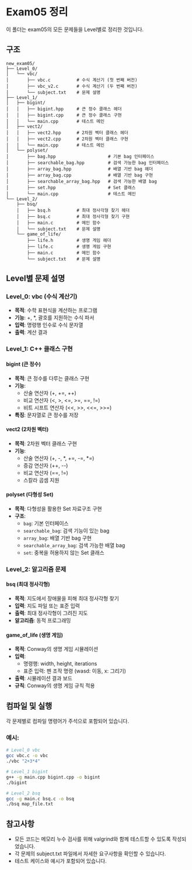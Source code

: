 # Exam05 정리

이 폴더는 exam05의 모든 문제들을 Level별로 정리한 것입니다.

## 구조

```
new_exam05/
├── Level_0/
│   └── vbc/
│       ├── vbc.c          # 수식 계산기 (첫 번째 버전)
│       ├── vbc_v2.c       # 수식 계산기 (두 번째 버전)
│       └── subject.txt    # 문제 설명
├── Level_1/
│   ├── bigint/
│   │   ├── bigint.hpp     # 큰 정수 클래스 헤더
│   │   ├── bigint.cpp     # 큰 정수 클래스 구현
│   │   └── main.cpp       # 테스트 메인
│   ├── vect2/
│   │   ├── vect2.hpp      # 2차원 벡터 클래스 헤더
│   │   ├── vect2.cpp      # 2차원 벡터 클래스 구현
│   │   └── main.cpp       # 테스트 메인
│   └── polyset/
│       ├── bag.hpp                    # 기본 bag 인터페이스
│       ├── searchable_bag.hpp         # 검색 가능한 bag 인터페이스
│       ├── array_bag.hpp              # 배열 기반 bag 헤더
│       ├── array_bag.cpp              # 배열 기반 bag 구현
│       ├── searchable_array_bag.hpp   # 검색 가능한 배열 bag
│       ├── set.hpp                    # Set 클래스
│       └── main.cpp                   # 테스트 메인
└── Level_2/
    ├── bsq/
    │   ├── bsq.h          # 최대 정사각형 찾기 헤더
    │   ├── bsq.c          # 최대 정사각형 찾기 구현
    │   ├── main.c         # 메인 함수
    │   └── subject.txt    # 문제 설명
    └── game_of_life/
        ├── life.h         # 생명 게임 헤더
        ├── life.c         # 생명 게임 구현
        ├── main.c         # 메인 함수
        └── subject.txt    # 문제 설명
```

## Level별 문제 설명

### Level_0: vbc (수식 계산기)
- **목적**: 수학 표현식을 계산하는 프로그램
- **기능**: +, *, 괄호를 지원하는 수식 파서
- **입력**: 명령행 인수로 수식 문자열
- **출력**: 계산 결과

### Level_1: C++ 클래스 구현

#### bigint (큰 정수)
- **목적**: 큰 정수를 다루는 클래스 구현
- **기능**: 
  - 산술 연산자 (+, +=, ++)
  - 비교 연산자 (<, >, <=, >=, ==, !=)
  - 비트 시프트 연산자 (<<, >>, <<=, >>=)
- **특징**: 문자열로 큰 정수를 저장

#### vect2 (2차원 벡터)
- **목적**: 2차원 벡터 클래스 구현
- **기능**:
  - 산술 연산자 (+, -, *, +=, -=, *=)
  - 증감 연산자 (++, --)
  - 비교 연산자 (==, !=)
  - 스칼라 곱셈 지원

#### polyset (다형성 Set)
- **목적**: 다형성을 활용한 Set 자료구조 구현
- **구조**:
  - `bag`: 기본 인터페이스
  - `searchable_bag`: 검색 기능이 있는 bag
  - `array_bag`: 배열 기반 bag 구현
  - `searchable_array_bag`: 검색 가능한 배열 bag
  - `set`: 중복을 허용하지 않는 Set 클래스

### Level_2: 알고리즘 문제

#### bsq (최대 정사각형)
- **목적**: 지도에서 장애물을 피해 최대 정사각형 찾기
- **입력**: 지도 파일 또는 표준 입력
- **출력**: 최대 정사각형이 그려진 지도
- **알고리즘**: 동적 프로그래밍

#### game_of_life (생명 게임)
- **목적**: Conway의 생명 게임 시뮬레이션
- **입력**: 
  - 명령행: width, height, iterations
  - 표준 입력: 펜 조작 명령 (wasd: 이동, x: 그리기)
- **출력**: 시뮬레이션 결과 보드
- **규칙**: Conway의 생명 게임 규칙 적용

## 컴파일 및 실행

각 문제별로 컴파일 명령어가 주석으로 포함되어 있습니다.

### 예시:
```bash
# Level_0 vbc
gcc vbc.c -o vbc
./vbc "2+3*4"

# Level_1 bigint
g++ -g main.cpp bigint.cpp -o bigint
./bigint

# Level_2 bsq
gcc -g main.c bsq.c -o bsq
./bsq map_file.txt
```

## 참고사항

- 모든 코드는 메모리 누수 검사를 위해 valgrind와 함께 테스트할 수 있도록 작성되었습니다.
- 각 문제의 subject.txt 파일에서 자세한 요구사항을 확인할 수 있습니다.
- 테스트 케이스와 예시가 포함되어 있습니다. 